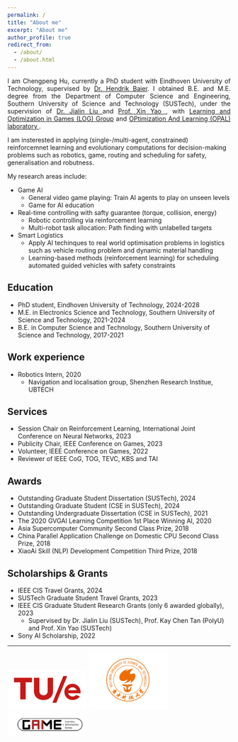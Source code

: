 ```yaml
---
permalink: /
title: "About me"
excerpt: "About me"
author_profile: true
redirect_from: 
  - /about/
  - /about.html
---
```

<style>
    .text-justify {
      text-align: justify;
    }
  </style>
<p class="text-justify">
I am Chengpeng Hu, currently a PhD student with Eindhoven University of Technology, supervised by  <a href='https://www.hendrikbaier.com'>Dr. Hendrik Baier</a>. I obtained B.E. and M.E. degree from the Department of Computer Science and Engineering, Southern University of Science and Technology (SUSTech), under the supervision of <a href = 'http://www.liujialin.tech/index.html'> Dr. Jialin Liu </a> and <a href = 'https://cse.sustech.edu.cn/faculty/~xiny/'>Prof. Xin Yao </a>, with <a href = 'https://aingames.cn/'> Learning and Optimization in Games (LOG) Group</a> and <a href = 'https://cse.sustech.edu.cn/faculty/~xiny/'>OPtimization And Learning (OPAL) laboratory </a>. 

</p>

I am insterested in applying (single-/multi-agent, constrained) reinforcemnet learning and evolutionary computations for decision-making problems such as robotics, game, routing and scheduling for safety, generalisation and robutness.

My research areas include:
* Game AI
    * General video game playing: Train AI agents to play on unseen levels
    * Game for AI education
* Real-time controlling with safty guarantee (torque, collision, energy)
    * Robotic controlling via reinforcement learning
    * Multi-robot task allocation: Path finding with unlabelled targets
* Smart Logistics
    * Apply AI techinques to real world optimisation problems in logistics such as vehicle routing problem and dynamic material handling
    * Learning-based methods (reinforcement learning) for scheduling automated guided vehicles with safety constraints

Education
-----
* PhD student, Eindhoven University of Technology, 2024-2028
* M.E. in Electronics Science and Technology, Southern University of Science and Technology, 2021-2024 
* B.E. in Computer Science and Technology, Southern University of Science and Technology, 2017-2021


Work experience
-----
* Robotics Intern, 2020
     * Navigation and localisation group, Shenzhen Research Institue, UBTECH

Services
-----
* Session Chair on Reinforcement Learning, International Joint Conference on Neural Networks, 2023
* Publicity Chair, IEEE Conference on Games, 2023
* Volunteer, IEEE Conference on Games, 2022
* Reviewer of IEEE CoG, TOG, TEVC, KBS and TAI


Awards
-----
* Outstanding Graduate Student Dissertation (SUSTech), 2024
* Outstanding Graduate Student (CSE in SUSTech), 2024
* Outstanding Undergraduate Dissertation (CSE in SUSTech), 2021
* The 2020 GVGAI Learning Competition 1st Place Winning AI, 2020
* Asia Supercomputer Community Second Class Prize, 2018
* China Parallel Application Challenge on Domestic CPU Second Class Prize, 2018
* XiaoAi Skill (NLP) Development Competition Third Prize, 2018


Scholarships & Grants
-----
* IEEE CIS Travel Grants, 2024
* SUSTech Graduate Student Travel Grants, 2023
* IEEE CIS Graduate Student Research Grants (only 6 awarded globally), 2023
  * Supervised by Dr. Jialin Liu (SUSTech), Prof. Kay Chen Tan (PolyU) and Prof. Xin Yao (SUSTech)
* Sony AI Scholarship, 2022

- - -

<style>
  .gif-container {
      display: flex; /* Use flexbox to arrange images in a line */
      justify-content: flex-start; /* Align images with space between them */
      max-width: auto; /* Set the maximum width of the container */
  }
  

  .resized-image {
  max-width: 180px; /* Set the maximum width */
  /* height: auto; */ /* Uncomment this line to maintain the aspect ratio */
}

 



</style>

<p>
      <img src="/images/logo/TUe-logo-scarlet-L.jpg" alt="gplatform_gen" class="resized-image">
      <img src="/images/logo/sustech.png" alt="gplatform_map" class="resized-image">
      <img src="/images/logo/log.png" alt="gplatform_gen" class="resized-image">

</p>

